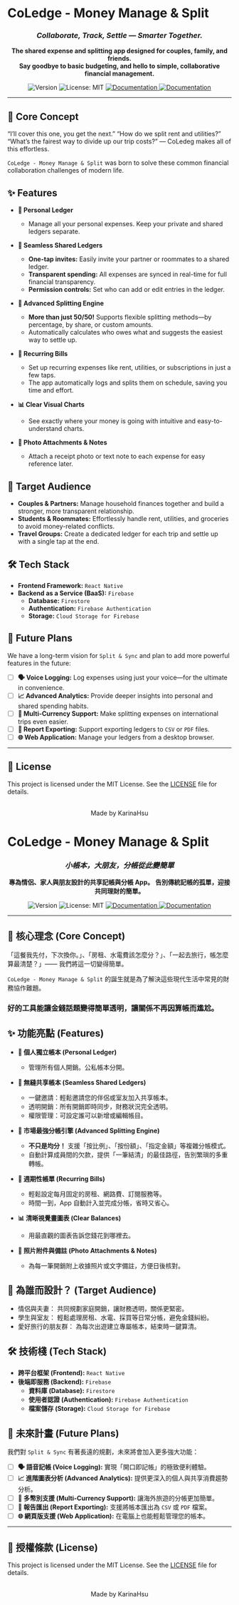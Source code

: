 # CoLedge - Money Manage & Split


<div align="center">
  
### *Collaborate, Track, Settle — Smarter Together.*
  
**The shared expense and splitting app designed for couples, family, and friends.** <br>
**Say goodbye to basic budgeting, and hello to simple, collaborative financial management.**

</div>

<p align="center">
  <img alt="Version" src="https://img.shields.io/badge/version-1.0.0-blue.svg?cacheSeconds=2592000" />
  <img alt="License: MIT" src="https://img.shields.io/badge/License-MIT-yellow.svg" />
  <a href="https://reactnative.dev/" target="_blank">
    <img alt="Documentation" src="https://img.shields.io/badge/framework-React%20Native-informational.svg" />
  </a>
   <a href="https://firebase.google.com/" target="_blank">
    <img alt="Documentation" src="https://img.shields.io/badge/backend-Firebase-orange.svg" />
  </a>
</p>

---

## 🚀 Core Concept

“I’ll cover this one, you get the next.” “How do we split rent and utilities?” “What’s the fairest way to divide up our trip costs?” — CoLedeg makes all of this effortless.

`CoLedge - Money Manage & Split` was born to solve these common financial collaboration challenges of modern life.

## ✨ Features

* **👤 Personal Ledger**
    * Manage all your personal expenses. Keep your private and shared ledgers separate.

* **👥 Seamless Shared Ledgers**
    * **One-tap invites:** Easily invite your partner or roommates to a shared ledger.
    * **Transparent spending:** All expenses are synced in real-time for full financial transparency.
    * **Permission controls:** Set who can add or edit entries in the ledger.

* **🧮 Advanced Splitting Engine**
    * **More than just 50/50!** Supports flexible splitting methods—by percentage, by share, or custom amounts.
    * Automatically calculates who owes what and suggests the easiest way to settle up.

* **📅 Recurring Bills**
    * Set up recurring expenses like rent, utilities, or subscriptions in just a few taps.
    * The app automatically logs and splits them on schedule, saving you time and effort.

* **📊 Clear Visual Charts**
    * See exactly where your money is going with intuitive and easy-to-understand charts.

* **📸 Photo Attachments & Notes**
    * Attach a receipt photo or text note to each expense for easy reference later.

## 🎯 Target Audience

* **Couples & Partners:** Manage household finances together and build a stronger, more transparent relationship.
* **Students & Roommates:** Effortlessly handle rent, utilities, and groceries to avoid money-related conflicts.
* **Travel Groups:** Create a dedicated ledger for each trip and settle up with a single tap at the end.


## 🛠️ Tech Stack

* **Frontend Framework:** `React Native`
* **Backend as a Service (BaaS):** `Firebase`
    * **Database:** `Firestore`
    * **Authentication:** `Firebase Authentication`
    * **Storage:** `Cloud Storage for Firebase`


## 🔮 Future Plans

We have a long-term vision for `Split & Sync` and plan to add more powerful features in the future:

-   [ ] **🗣️ Voice Logging:** Log expenses using just your voice—for the ultimate in convenience.
-   [ ] **📈 Advanced Analytics:** Provide deeper insights into personal and shared spending habits.
-   [ ] **💸 Multi-Currency Support:** Make splitting expenses on international trips even easier.
-   [ ] **📄 Report Exporting:** Support exporting ledgers to `CSV` or `PDF` files.
-   [ ] **🌐 Web Application:** Manage your ledgers from a desktop browser.

---

## 📄 License

This project is licensed under the MIT License. See the [LICENSE](LICENSE.md) file for details.

<br />

<div align="center">
  Made by KarinaHsu
</div>




# CoLedge - Money Manage & Split

<div align="center">

### *小帳本，大朋友，分帳從此變簡單*

**專為情侶、家人與朋友設計的共享記帳與分帳 App。** **告別傳統記帳的孤單，迎接共同理財的簡單。**

</div>

<p align="center">
  <img alt="Version" src="https://img.shields.io/badge/version-1.0.0-blue.svg?cacheSeconds=2592000" />
  <img alt="License: MIT" src="https://img.shields.io/badge/License-MIT-yellow.svg" />
  <a href="https://reactnative.dev/" target="_blank">
    <img alt="Documentation" src="https://img.shields.io/badge/framework-React%20Native-informational.svg" />
  </a>
   <a href="https://firebase.google.com/" target="_blank">
    <img alt="Documentation" src="https://img.shields.io/badge/backend-Firebase-orange.svg" />
  </a>
</p>

---

## 🚀 核心理念 (Core Concept)

「這餐我先付，下次換你。」、「房租、水電費該怎麼分？」、「一起去旅行，帳怎麼算最清楚？」—— 我們將這一切變得簡單。

`CoLedge - Money Manage & Split` 的誕生就是為了解決這些現代生活中常見的財務協作難題。
### **好的工具能讓金錢話題變得簡單透明，讓關係不再因算帳而尷尬。**


## ✨ 功能亮點 (Features)

* **👤 個人獨立帳本 (Personal Ledger)**
    * 管理所有個人開銷。公私帳本分開。
      
* **👥 無縫共享帳本 (Seamless Shared Ledgers)**
    * 一鍵邀請：輕鬆邀請您的伴侶或室友加入共享帳本。
    * 透明開銷：所有開銷即時同步，財務狀況完全透明。
    * 權限管理：可設定誰可以新增或編輯帳目。

* **🧮 市場最強分帳引擎 (Advanced Splitting Engine)**
    * **不只是均分！** 支援「按比例」、「按份額」、「指定金額」等複雜分帳模式。
    * 自動計算成員間的欠款，提供「一筆結清」的最佳路徑，告別繁瑣的多重轉帳。

* **📅 週期性帳單 (Recurring Bills)**
    * 輕鬆設定每月固定的房租、網路費、訂閱服務等。
    * 時間一到，App 自動計入並完成分帳，省時又省心。

* **📊 清晰視覺畫圖表 (Clear Balances)**
    * 用最直觀的圖表告訴您錢花到哪裡去。

* **📸 照片附件與備註 (Photo Attachments & Notes)**
    * 為每一筆開銷附上收據照片或文字備註，方便日後核對。

## 🎯 為誰而設計？ (Target Audience)

* 情侶與夫妻： 共同規劃家庭開銷，讓財務透明，關係更緊密。
* 學生與室友： 輕鬆處理房租、水電、採買等日常分帳，避免金錢糾紛。
* 愛好旅行的朋友群： 為每次出遊建立專屬帳本，結束時一鍵算清。


## 🛠️ 技術棧 (Tech Stack)

* **跨平台框架 (Frontend):** `React Native`
* **後端即服務 (Backend):** `Firebase`
    * **資料庫 (Database):** `Firestore`
    * **使用者認證 (Authentication):** `Firebase Authentication`
    * **檔案儲存 (Storage):** `Cloud Storage for Firebase`


## 🔮 未來計畫 (Future Plans)

我們對 `Split & Sync` 有著長遠的規劃，未來將會加入更多強大功能：

-   [ ] **🗣️ 語音記帳 (Voice Logging):** 實現「開口即記帳」的極致便利體驗。
-   [ ] **📈 進階圖表分析 (Advanced Analytics):** 提供更深入的個人與共享消費趨勢分析。
-   [ ] **💸 多幣別支援 (Multi-Currency Support):** 讓海外旅遊的分帳更加簡單。
-   [ ] **📄 報告匯出 (Report Exporting):** 支援將帳本匯出為 `CSV` 或 `PDF` 檔案。
-   [ ] **🌐 網頁版支援 (Web Application):** 在電腦上也能輕鬆管理您的帳本。

---

## 📄 授權條款 (License)

This project is licensed under the MIT License. See the [LICENSE](LICENSE.md) file for details.

<br />

<div align="center">
  Made by KarinaHsu
</div>
